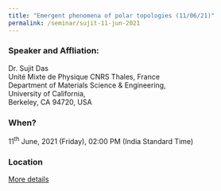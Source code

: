 ```yaml
---
title: "Emergent phenomena of polar topologies (11/06/21)"
permalink: /seminar/sujit-11-jun-2021
---
```


### Speaker and Affliation:
Dr. Sujit Das<br>
Unité Mixte de Physique CNRS Thales, France<br>
Department of Materials Science & Engineering,<br> 
University of California,<br>
Berkeley, CA 94720, USA<br> 

### When?
11<sup>th</sup> June, 2021 (Friday), 02:00 PM (India Standard Time)

### Location
<a href="https://teams.microsoft.com/l/meetup-join/19%3ameeting_NmY5NjBlZDEtYzUyNC00MTdmLWI1ZTAtNWI0ZGMwNDFkNDhh%40thread.v2/0?context=%7b%22Tid%22%3a%226f15cd97-f6a7-41e3-b2c5-ad4193976476%22%2c%22Oid%22%3a%2237cbbc90-5847-4c97-858e-f150a9d01371%22%7d" target="_blank">More details</a>


